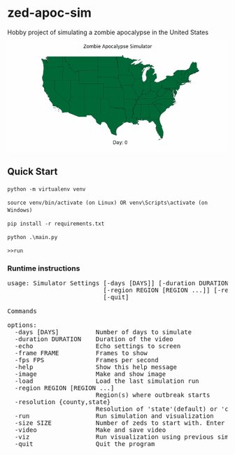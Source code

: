 # zed-apoc-sim
Hobby project of simulating a zombie apocalypse in the United States

![](demo.gif)

## Quick Start
`python -m virtualenv venv`

`source venv/bin/activate (on Linux) OR venv\Scripts\activate (on Windows)`

`pip install -r requirements.txt`

`python .\main.py`

`>>run`
### Runtime instructions
<pre>
usage: Simulator Settings [-days [DAYS]] [-duration DURATION] [-echo] [-frame FRAME] [-fps FPS] [-help] [-image] [-load]
                          [-region REGION [REGION ...]] [-resolution {county,state}] [-run] [-size SIZE] [-video] [-viz]
                          [-quit]

Commands

options:
  -days [DAYS]          Number of days to simulate
  -duration DURATION    Duration of the video
  -echo                 Echo settings to screen
  -frame FRAME          Frames to show
  -fps FPS              Frames per second
  -help                 Show this help message
  -image                Make and show image
  -load                 Load the last simulation run
  -region REGION [REGION ...]
                        Region(s) where outbreak starts
  -resolution {county,state}
                        Resolution of 'state'(default) or 'county'
  -run                  Run simulation and visualization
  -size SIZE            Number of zeds to start with. Enter a number bewteen 0-1 to make the start a fraction of the existing population
  -video                Make and save video
  -viz                  Run visualization using previous simulation
  -quit                 Quit the program
  </pre>